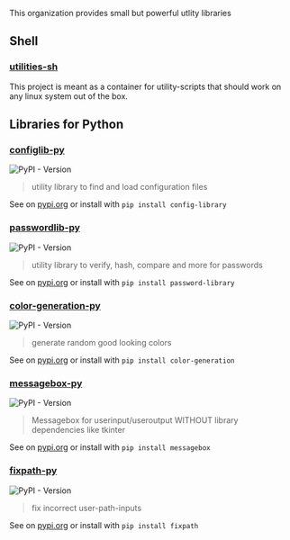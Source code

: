 This organization provides small but powerful utlity libraries

## Shell

### [utilities-sh](https://github.com/utility-libraries/utilities-sh)

This project is meant as a container for utility-scripts that should work on any linux system out of the box.

## Libraries for Python

### [configlib-py](https://github.com/utility-libraries/configlib-py)

![PyPI - Version](https://img.shields.io/pypi/v/config-library)

> utility library to find and load configuration files

See on [pypi.org](https://pypi.org/project/config-library/) or install with `pip install config-library`

### [passwordlib-py](https://github.com/utility-libraries/passwordlib-py)

![PyPI - Version](https://img.shields.io/pypi/v/password-library)

> utility library to verify, hash, compare and more for passwords

See on [pypi.org](https://pypi.org/project/password-library/) or install with `pip install password-library`

### [color-generation-py](https://github.com/utility-libraries/color-generation-py)

![PyPI - Version](https://img.shields.io/pypi/v/color-generation)

> generate random good looking colors

See on [pypi.org](https://pypi.org/project/color-generation/) or install with `pip install color-generation`

### [messagebox-py](https://github.com/utility-libraries/messagebox-py)

![PyPI - Version](https://img.shields.io/pypi/v/messagebox)

> Messagebox for userinput/useroutput WITHOUT library dependencies like tkinter

See on [pypi.org](https://pypi.org/project/messagebox/) or install with `pip install messagebox`

### [fixpath-py](https://github.com/utility-libraries/fixpath-py)

![PyPI - Version](https://img.shields.io/pypi/v/fixpath)

> fix incorrect user-path-inputs

See on [pypi.org](https://pypi.org/project/fixpath/) or install with `pip install fixpath`
